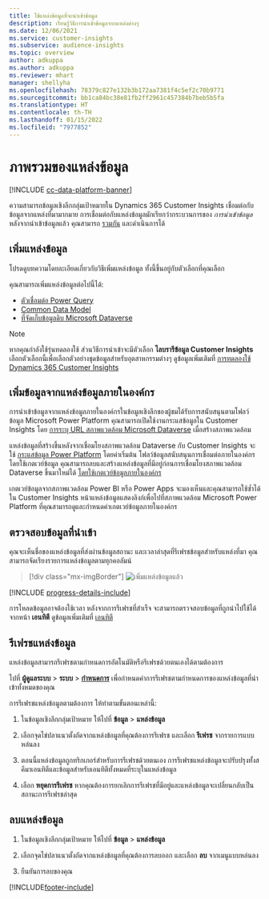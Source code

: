 ```yaml
---
title: ใช้แหล่งข้อมูลที่จะนำเข้าข้อมูล
description: เรียนรู้วิธีการนำเข้าข้อมูลจากแหล่งต่างๆ
ms.date: 12/06/2021
ms.service: customer-insights
ms.subservice: audience-insights
ms.topic: overview
author: adkuppa
ms.author: adkuppa
ms.reviewer: mhart
manager: shellyha
ms.openlocfilehash: 78379c827e132b3b172aa7381f4c5ef2c70b9771
ms.sourcegitcommit: bb1ca84bc38e81fb2ff2961c457384b7beb5b5fa
ms.translationtype: HT
ms.contentlocale: th-TH
ms.lasthandoff: 01/15/2022
ms.locfileid: "7977852"
---
```

# <a name="data-sources-overview"></a>ภาพรวมของแหล่งข้อมูล

[!INCLUDE [cc-data-platform-banner](../includes/cc-data-platform-banner.md)]

ความสามารถข้อมูลเชิงลึกกลุ่มเป้าหมายใน Dynamics 365 Customer Insights เชื่อมต่อกับข้อมูลจากแหล่งที่มามากมาย การเชื่อมต่อกับแหล่งข้อมูลมักเรียกว่ากระบวนการของ *การนำเข้าข้อมูล* หลังจากนำเข้าข้อมูลแล้ว คุณสามารถ [รวมกัน](data-unification.md) และดำเนินการได้

## <a name="add-a-data-source"></a>เพิ่มแหล่งข้อมูล

โปรดดูบทความโดยละเอียดเกี่ยวกับวิธีเพิ่มแหล่งข้อมูล ทั้งนี้ขึ้นอยู่กับตัวเลือกที่คุณเลือก

คุณสามารถเพิ่มแหล่งข้อมูลต่อไปนี้ได้:

- [ตัวเชื่อมต่อ Power Query](connect-power-query.md)
- [Common Data Model](connect-common-data-model.md)
- [ที่จัดเก็บข้อมูลดิบ Microsoft Dataverse](connect-dataverse-managed-lake.md)

> [!NOTE]
> หากคุณกำลังใช้รุ่นทดลองใช้ ส่วนวิธีการนำเข้าจะมีตัวเลือก **ไลบรารีข้อมูล Customer Insights** เลือกตัวเลือกนี้เพื่อเลือกตัวอย่างชุดข้อมูลสำหรับอุตสาหกรรมต่างๆ ดูข้อมูลเพิ่มเติมที่ [การทดลองใช้ Dynamics 365 Customer Insights](../trial-signup.md)

## <a name="add-data-from-on-premises-data-sources"></a>เพิ่มข้อมูลจากแหล่งข้อมูลภายในองค์กร

การนำเข้าข้อมูลจากแหล่งข้อมูลภายในองค์กรในข้อมูลเชิงลึกของผู้ชมได้รับการสนับสนุนตามโฟลว์ข้อมูล Microsoft Power Platform คุณสามารถเปิดใช้งานกระแสข้อมูลใน Customer Insights โดย [การระบุ URL สภาพแวดล้อม Microsoft Dataverse](create-environment.md) เมื่อสร้างสภาพแวดล้อม

แหล่งข้อมูลที่สร้างขึ้นหลังจากเชื่อมโยงสภาพแวดล้อม Dataverse กับ Customer Insights จะใช้ [กระแสข้อมูล Power Platform](/power-query/dataflows/overview-dataflows-across-power-platform-dynamics-365) โดยค่าเริ่มต้น โฟลว์ข้อมูลสนับสนุนการเชื่อมต่อภายในองค์กรโดยใช้เกตเวย์ข้อมูล คุณสามารถลบและสร้างแหล่งข้อมูลที่มีอยู่ก่อนการเชื่อมโยงสภาพแวดล้อม Dataverse ขึ้นมาใหม่ได้ [โดยใช้เกตเวย์ข้อมูลภายในองค์กร](/data-integration/gateway/service-gateway-app)

เกตเวย์ข้อมูลจากสภาพแวดล้อม Power BI หรือ Power Apps จะมองเห็นและคุณสามารถใช้ซ้ำได้ใน Customer Insights หน้าแหล่งข้อมูลแสดงลิงก์เพื่อไปที่สภาพแวดล้อม Microsoft Power Platform ที่คุณสามารถดูและกำหนดค่าเกตเวย์ข้อมูลภายในองค์กร

## <a name="review-ingested-data"></a>ตรวจสอบข้อมูลที่นำเข้า

คุณจะเห็นชื่อของแหล่งข้อมูลที่ส่งผ่านข้อมูลสถานะ และเวลาล่าสุดที่รีเฟรชข้อมูลสำหรับแหล่งที่มา คุณสามารถจัดเรียงรายการแหล่งข้อมูลตามทุกคอลัมน์

> [!div class="mx-imgBorder"]
> ![เพิ่มแหล่งข้อมูลแล้ว](media/configure-data-datasource-added.png "เพิ่มแหล่งข้อมูลแล้ว")

[!INCLUDE [progress-details-include](../includes/progress-details-pane.md)]

การโหลดข้อมูลอาจต้องใช้เวลา หลังจากการรีเฟรชที่สำเร็จ จะสามารถตรวจสอบข้อมูลที่ถูกนำไปใช้ได้จากหน้า **เอนทิตี** ดูข้อมูลเพิ่มเติมที่ [เอนทิตี](entities.md)

## <a name="refresh-a-data-source"></a>รีเฟรชแหล่งข้อมูล

แหล่งข้อมูลสามารถรีเฟรชตามกำหนดการอัตโนมัติหรือรีเฟรชด้วยตนเองได้ตามต้องการ 

ไปที่ **ผู้ดูแลระบบ** > **ระบบ** > [**กำหนดการ**](system.md#schedule-tab) เพื่อกำหนดค่าการรีเฟรชตามกำหนดการของแหล่งข้อมูลที่นำเข้าทั้งหมดของคุณ

การรีเฟรชแหล่งข้อมูลตามต้องการ ให้ทำตามขั้นตอนเหล่านี้:

1. ในข้อมูลเชิงลึกกลุ่มเป้าหมาย ให้ไปที่ **ข้อมูล** > **แหล่งข้อมูล**

2. เลือกจุดไข่ปลาแนวตั้งถัดจากแหล่งข้อมูลที่คุณต้องการรีเฟรช และเลือก **รีเฟรช** จากรายการแบบหล่นลง

3. ตอนนี้แหล่งข้อมูลถูกทริกเกอร์สำหรับการรีเฟรชด้วยตนเอง การรีเฟรชแหล่งข้อมูลจะปรับปรุงทั้งสคีมาเอนทิตีและข้อมูลสำหรับเอนทิตีทั้งหมดที่ระบุในแหล่งข้อมูล

4. เลือก **หยุดการรีเฟรช** หากคุณต้องการยกเลิกการรีเฟรชที่มีอยู่และแหล่งข้อมูลจะเปลี่ยนกลับเป็นสถานะการรีเฟรชล่าสุด

## <a name="delete-a-data-source"></a>ลบแหล่งข้อมูล

1. ในข้อมูลเชิงลึกกลุ่มเป้าหมาย ให้ไปที่ **ข้อมูล** > **แหล่งข้อมูล**

2. เลือกจุดไข่ปลาแนวตั้งถัดจากแหล่งข้อมูลที่คุณต้องการลบออก และเลือก **ลบ** จากเมนูแบบหล่นลง

3. ยืนยันการลบของคุณ


[!INCLUDE[footer-include](../includes/footer-banner.md)]
